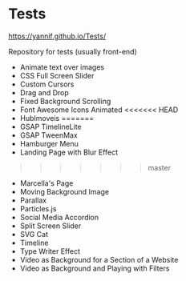 # Tests 
https://yannif.github.io/Tests/

Repository for tests (usually front-end)
- Animate text over images
- CSS Full Screen Slider
- Custom Cursors
- Drag and Drop
- Fixed Background Scrolling
- Font Awesome Icons Animated
<<<<<<< HEAD
- HubImoveis
=======
- GSAP TimelineLite
- GSAP TweenMax
- Hamburger Menu
- Landing Page with Blur Effect
>>>>>>> master
- Marcella's Page
- Moving Background Image
- Parallax
- Particles.js
- Social Media Accordion
- Split Screen Slider
- SVG Cat
- Timeline
- Type Writer Effect
- Video as Background for a Section of a Website
- Video as Background and Playing with Filters

